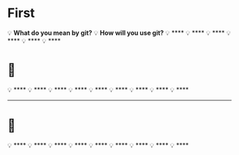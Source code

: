 # First 

💡 **What do you mean by git?**
💡 **How will you use git?**
💡 ****
💡 ****
💡 ****
💡 ****
💡 ****
💡 ****
# 💌 
💡 ****
💡 ****
💡 ****
💡 ****
💡 ****
💡 ****
💡 ****
💡 ****
💡 ****

---
# 💌 
💡 ****
💡 ****
💡 ****
💡 ****
💡 ****
💡 ****
💡 ****
💡 ****
💡 ****
